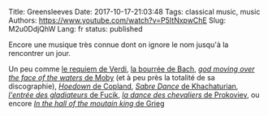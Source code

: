 Title: Greensleeves
Date: 2017-10-17-21:03:48
Tags: classical music, music
Authors: https://www.youtube.com/watch?v=P5ItNxpwChE
Slug: M2u0DdjQhW
Lang: fr
status: published

Encore une musique très connue dont on ignore le nom jusqu'à la rencontrer un jour.

Un peu comme
[le requiem de Verdi](https://www.youtube.com/watch?v=_jBLyIQvNf0),
[la bourrée de Bach](https://www.youtube.com/watch?v=f2SG60Ps6Ic),
[*god moving over the face of the waters* de Moby](https://www.youtube.com/watch?v=3tI1pu5rfZw)
(et à peu près la totalité de sa discographie),
[*Hoedown* de Copland](https://www.youtube.com/watch?v=LsReWx9XdNs),
[*Sabre Dance* de Khachaturian](https://www.youtube.com/watch?v=gqg3l3r_DRI),
[*l'entrée des gladiateurs* de Fucik](https://www.youtube.com/watch?v=_B0CyOAO8y0),
[*la dance des chevaliers* de Prokoviev](https://www.youtube.com/watch?v=DUmq1cpcglQ), ou encore
[*In the hall of the moutain king* de Grieg](https://www.youtube.com/watch?v=xrIYT-MrVaI)
